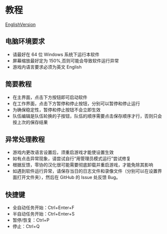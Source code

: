 # 教程
[EnglishVersion](manual_en.md)
## 电脑环境要求
- 请最好在 64 位 Windows 系统下运行本软件
- 屏幕缩放最好定为 150%,否则可能会导致软件运行异常
- 游戏内语言要求必须为英文 English
## 简要教程
- 在主界面，点击下方按钮即可启动软件
- 在工作界面，点击下方暂停和停止按钮，分别可以暂停和停止运行
- 为确保稳定性，暂停和停止按钮不会立即生效
- 队伍编辑是队伍轮换的子按钮，队伍的顺序需要点击保存顺序才行，否则只会按上次的保存结果
## 异常处理教程
- 游戏内更改语言设置后，须重启游戏才能使设置生效
- 如有点击异常现象，请尝试自行“用管理员模式运行”尝试修复
- 根据反馈，零协的汉化很可能需要彻底卸载并重启游戏，才能免除其影响
- 如遇到软件运行异常，请保存当日的日志文件和录像文件（分别可以在设置界面打开文件夹），然后在 GitHub 的 Issue 处反馈 Bug。
## 快捷键
- 全自动任务开始：Ctrl+Enter+F
- 半自动任务开始：Ctrl+Enter+S
- 暂停/恢复：Ctrl+P
- 停止：Ctrl+Q